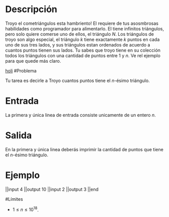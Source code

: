 # Descripción

Troyo el cometriángulos esta hambriento! El requiere de tus asosmbrosas habilidades como programador para alimentarlo. El tiene infinitos triángulos, pero solo quiere comerse uno de ellos, el triángulo $N$. Los triángulos de troyo son algo especial, el triángulo $k$ tiene exactamente $k$ puntos en cada uno de sus tres lados, y sus triángulos estan ordenados de acuerdo a cuantos puntos tienen sus lados. Tu sabes que troyo tiene en su colección todos los triángulos con una cantidad de puntos entre $1$ y $n$. Ve rel ejemplo para que quede más claro.

[holi](triangulin.jpg)
#Problema

Tu tarea es decirle a Troyo cuantos puntos tiene el $n$-ésimo triángulo.

# Entrada

La primera y única linea de entrada consiste unicamente de un entero $n$.

# Salida

En la primera y única linea deberás imprimir la cantidad de puntos que tiene el $n$-ésimo triángulo.

# Ejemplo

||input
4
||output
10
||input
2
||output
3
||end

#Límites

* $1 \leq n \leq 10^18$.
